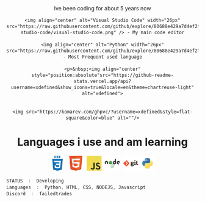 <div id="header" align="center">
    Ive been coding for about 5 years now

    <img align="center" alt="Visual Studio Code" width="26px" src="https://raw.githubusercontent.com/github/explore/80688e429a7d4ef2fca1e82350fe8e3517d3494d/topics/visual-studio-code/visual-studio-code.png" /> - My main code editor

    <img align="center" alt="Python" width="26px" src="https://raw.githubusercontent.com/github/explore/80688e429a7d4ef2fca1e82350fe8e3517d3494d/topics/python/python.png"/> - Most Frequent used language

    <p>&nbsp;<img align="center" style="position:absolute"src="https://github-readme-stats.vercel.app/api?username=xdefined&show_icons=true&locale=en&theme=chartreuse-light" alt="xdefined">


    <img src="https://komarev.com/ghpvc/?username=xdefined&style=flat-square&color=blue" alt=""/>

</div>

<div  align="center">
    <h1> Languages i use and am learning </h1>
    <img src="https://github.com/devicons/devicon/blob/master/icons/css3/css3-plain-wordmark.svg"  title="CSS3" alt="CSS" width="40" height="40"/>&nbsp;
    <img src="https://github.com/devicons/devicon/blob/master/icons/html5/html5-original.svg" title="HTML5" alt="HTML" width="40" height="40"/>&nbsp;
    <img src="https://github.com/devicons/devicon/blob/master/icons/javascript/javascript-original.svg" title="JavaScript" alt="JavaScript" width="40" height="40"/>&nbsp;
    <img src="https://github.com/devicons/devicon/blob/master/icons/nodejs/nodejs-original-wordmark.svg" title="NodeJS" alt="NodeJS" width="40" height="40"/>&nbsp;
    <img src="https://github.com/devicons/devicon/blob/master/icons/git/git-original-wordmark.svg" title="Git" **alt="Git" width="40" height="40"/>
    <img src="https://raw.githubusercontent.com/github/explore/80688e429a7d4ef2fca1e82350fe8e3517d3494d/topics/python/python.png" title="Python" **alt="Python" width="40" height="40"/>
</div>

```csharp
STATUS  :  Developing
Languages  :  Python, HTML, CSS, NODEJS, Javascript
Discord  :  failedtrades
```
